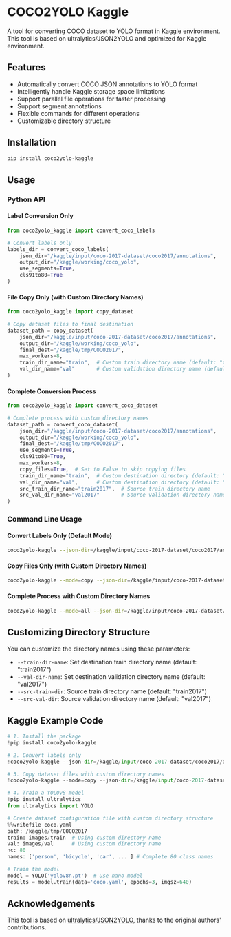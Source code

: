 # COCO2YOLO Kaggle

A tool for converting COCO dataset to YOLO format in Kaggle environment. This tool is based on ultralytics/JSON2YOLO and optimized for Kaggle environment.

## Features

- Automatically convert COCO JSON annotations to YOLO format
- Intelligently handle Kaggle storage space limitations
- Support parallel file operations for faster processing
- Support segment annotations
- Flexible commands for different operations
- Customizable directory structure

## Installation

```bash
pip install coco2yolo-kaggle
```

## Usage

### Python API

#### Label Conversion Only

```python
from coco2yolo_kaggle import convert_coco_labels

# Convert labels only
labels_dir = convert_coco_labels(
    json_dir="/kaggle/input/coco-2017-dataset/coco2017/annotations",
    output_dir="/kaggle/working/coco_yolo",
    use_segments=True,
    cls91to80=True
)
```

#### File Copy Only (with Custom Directory Names)

```python
from coco2yolo_kaggle import copy_dataset

# Copy dataset files to final destination
dataset_path = copy_dataset(
    json_dir="/kaggle/input/coco-2017-dataset/coco2017/annotations",
    output_dir="/kaggle/working/coco_yolo",
    final_dest="/kaggle/tmp/COCO2017",
    max_workers=8,
    train_dir_name="train",  # Custom train directory name (default: "train2017")
    val_dir_name="val"       # Custom validation directory name (default: "val2017")
)
```

#### Complete Conversion Process

```python
from coco2yolo_kaggle import convert_coco_dataset

# Complete process with custom directory names
dataset_path = convert_coco_dataset(
    json_dir="/kaggle/input/coco-2017-dataset/coco2017/annotations",
    output_dir="/kaggle/working/coco_yolo",
    final_dest="/kaggle/tmp/COCO2017",
    use_segments=True,
    cls91to80=True,
    max_workers=8,
    copy_files=True,  # Set to False to skip copying files
    train_dir_name="train",  # Custom destination directory (default: "train2017")
    val_dir_name="val",      # Custom destination directory (default: "val2017")
    src_train_dir_name="train2017",  # Source train directory name
    src_val_dir_name="val2017"       # Source validation directory name
)
```

### Command Line Usage

#### Convert Labels Only (Default Mode)

```bash
coco2yolo-kaggle --json-dir=/kaggle/input/coco-2017-dataset/coco2017/annotations --output-dir=/kaggle/working/coco_yolo
```

#### Copy Files Only (with Custom Directory Names)

```bash
coco2yolo-kaggle --mode=copy --json-dir=/kaggle/input/coco-2017-dataset/coco2017/annotations --output-dir=/kaggle/working/coco_yolo --final-dest=/kaggle/tmp/COCO2017 --train-dir-name=train --val-dir-name=val
```

#### Complete Process with Custom Directory Names

```bash
coco2yolo-kaggle --mode=all --json-dir=/kaggle/input/coco-2017-dataset/coco2017/annotations --output-dir=/kaggle/working/coco_yolo --final-dest=/kaggle/tmp/COCO2017 --train-dir-name=train --val-dir-name=val
```

## Customizing Directory Structure

You can customize the directory names using these parameters:

- `--train-dir-name`: Set destination train directory name (default: "train2017")
- `--val-dir-name`: Set destination validation directory name (default: "val2017")
- `--src-train-dir`: Source train directory name (default: "train2017")
- `--src-val-dir`: Source validation directory name (default: "val2017")

## Kaggle Example Code

```python
# 1. Install the package
!pip install coco2yolo-kaggle

# 2. Convert labels only
!coco2yolo-kaggle --json-dir=/kaggle/input/coco-2017-dataset/coco2017/annotations --output-dir=/kaggle/working/coco_yolo

# 3. Copy dataset files with custom directory names
!coco2yolo-kaggle --mode=copy --json-dir=/kaggle/input/coco-2017-dataset/coco2017/annotations --output-dir=/kaggle/working/coco_yolo --final-dest=/kaggle/tmp/COCO2017 --train-dir-name=train --val-dir-name=val

# 4. Train a YOLOv8 model
!pip install ultralytics
from ultralytics import YOLO

# Create dataset configuration file with custom directory structure
%%writefile coco.yaml
path: /kaggle/tmp/COCO2017
train: images/train  # Using custom directory name
val: images/val      # Using custom directory name
nc: 80
names: ['person', 'bicycle', 'car', ... ] # Complete 80 class names

# Train the model
model = YOLO('yolov8n.pt')  # Use nano model
results = model.train(data='coco.yaml', epochs=3, imgsz=640)
```

## Acknowledgements

This tool is based on [ultralytics/JSON2YOLO](https://github.com/ultralytics/JSON2YOLO), thanks to the original authors' contributions.